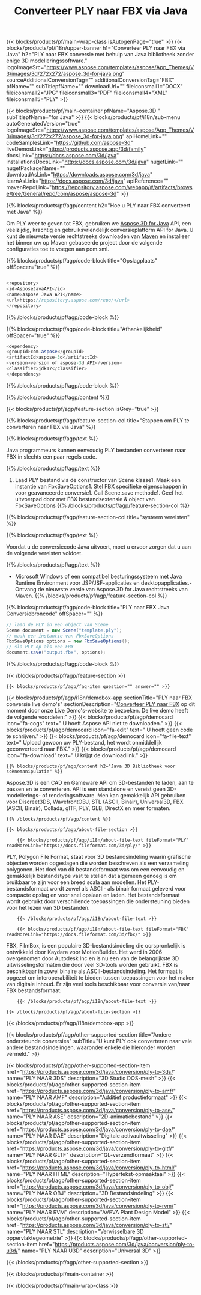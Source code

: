 ﻿---
title: Converteer PLY naar FBX via Java 
weight: 1080
url: /nl/java/conversion/ply-to-fbx/ 
description: Voorbeeld Java conversiecode voor PLY formaat naar FBX bestand. Gebruik deze voorbeeldcode om PLY naar FBX te converteren binnen elke web- of desktoptoepassing op Java.
---
{{< blocks/products/pf/main-wrap-class isAutogenPage="true" >}}
{{< blocks/products/pf/i18n/upper-banner h1="Converteer PLY naar FBX via Java" h2="PLY naar FBX conversie met behulp van Java bibliotheek zonder enige 3D modelleringssoftware." logoImageSrc="https://www.aspose.com/templates/aspose/App_Themes/V3/images/3d/272x272/aspose_3d-for-java.png" sourceAdditionalConversionTag="" additionalConversionTag="FBX" pfName="" subTitlepfName="" downloadUrl="" fileiconsmall1="DOCX" fileiconsmall2="JPG" fileiconsmall3="PDF" fileiconsmall4="XML" fileiconsmall5="PLY" >}}

{{< blocks/products/pf/main-container pfName="Aspose.3D " subTitlepfName="for Java" >}}
{{< blocks/products/pf/i18n/sub-menu autoGeneratedVersion="true" logoImageSrc="https://www.aspose.com/templates/aspose/App_Themes/V3/images/3d/272x272/aspose_3d-for-java.png" apiHomeLink="" codeSamplesLink="https://github.com/aspose-3d" liveDemosLink="https://products.aspose.app/3d/family" docsLink="https://docs.aspose.com/3d/java" installationsDocsLink="https://docs.aspose.com/3d/java" nugetLink="" nugetPackageName="" downloadAsLink="https://downloads.aspose.com/3d/java" learnAsLink="https://docs.aspose.com/3d/java" apiReference="" mavenRepoLink="https://repository.aspose.com/webapp/#/artifacts/browse/tree/General/repo/com/aspose/aspose-3d" >}}

{{% blocks/products/pf/agp/content h2="Hoe u PLY naar FBX converteert met Java" %}}

 Om PLY weer te geven tot FBX, gebruiken we
 [Aspose.3D for Java](https://products.aspose.com/3d/java) 
 API, een veelzijdig, krachtig en gebruiksvriendelijk conversieplatform API for Java. U kunt de nieuwste versie rechtstreeks downloaden van
 [Maven](https://repository.aspose.com/webapp/#/artifacts/browse/tree/General/repo/com/aspose/aspose-3d) 
 en installeer het binnen uw op Maven gebaseerde project door de volgende configuraties toe te voegen aan pom.xml.

{{% blocks/products/pf/agp/code-block title="Opslagplaats" offSpacer="true" %}}

```cs

<repository>
<id>AsposeJavaAPI</id>
<name>Aspose Java API</name>
<url>https://repository.aspose.com/repo/</url>
</repository>


```

{{% /blocks/products/pf/agp/code-block %}}

{{% blocks/products/pf/agp/code-block title="Afhankelijkheid" offSpacer="true" %}}

```cs
<dependency>
<groupId>com.aspose</groupId>
<artifactId>aspose-3d</artifactId>
<version>version of aspose-3d API</version>
<classifier>jdk17</classifier>
</dependency>


```

{{% /blocks/products/pf/agp/code-block %}}

{{% /blocks/products/pf/agp/content %}}

{{< blocks/products/pf/agp/feature-section isGrey="true" >}}

{{% blocks/products/pf/agp/feature-section-col title="Stappen om PLY te converteren naar FBX via Java" %}}

{{% blocks/products/pf/agp/text %}}

 Java programmeurs kunnen eenvoudig PLY bestanden converteren naar FBX in slechts een paar regels code.

{{% /blocks/products/pf/agp/text %}}

1. Laad PLY bestand via de constructor van Scene klasse1. Maak een instantie van FbxSaveOptions1. Stel FBX specifieke eigenschappen in voor geavanceerde conversie1. Call Scene.save methode1. Geef het uitvoerpad door met FBX bestandsextensie & object van FbxSaveOptions
{{% /blocks/products/pf/agp/feature-section-col %}}

{{% blocks/products/pf/agp/feature-section-col title="systeem vereisten" %}}

{{% blocks/products/pf/agp/text %}}

 Voordat u de conversiecode Java uitvoert, moet u ervoor zorgen dat u aan de volgende vereisten voldoet.

{{% /blocks/products/pf/agp/text %}}

- Microsoft Windows of een compatibel besturingssysteem met Java Runtime Environment voor JSP/JSF-applicaties en desktopapplicaties.- Ontvang de nieuwste versie van Aspose.3D for Java rechtstreeks van Maven.
{{% /blocks/products/pf/agp/feature-section-col %}}

{{% blocks/products/pf/agp/code-block title="PLY naar FBX Java Conversiebroncode" offSpacer="" %}}

```cs
// laad de PLY in een object van Scene 
Scene document = new Scene("template.ply");
// maak een instantie van FbxSaveOptions 
FbxSaveOptions options = new FbxSaveOptions();
// sla PLY op als een FBX 
document.save("output.fbx", options);   


```

{{% /blocks/products/pf/agp/code-block %}}

{{< /blocks/products/pf/agp/feature-section >}}

    {{< blocks/products/pf/agp/faq-item question="" answer="" >}}
 

<!-- aboutfile Starts -->

{{< blocks/products/pf/agp/i18n/demobox-app sectionTitle="PLY naar FBX conversie live demo\'s" sectionDescription="[Converteer PLY naar FBX](https://products.aspose.app/3d/conversion/ply-to-fbx) op dit moment door onze Live Demo\'s-website te bezoeken. De live demo heeft de volgende voordelen:" >}}
        {{< blocks/products/pf/agp/democard icon="fa-cogs" text=" U hoeft Aspose API niet te downloaden." >}}
        {{< blocks/products/pf/agp/democard icon="fa-edit" text=" U hoeft geen code te schrijven." >}}
        {{< blocks/products/pf/agp/democard icon="fa-file-text" text=" Upload gewoon uw PLY-bestand, het wordt onmiddellijk geconverteerd naar FBX." >}}
        {{< blocks/products/pf/agp/democard icon="fa-download" text=" U krijgt de downloadlink." >}}

    {{% blocks/products/pf/agp/content h2="Java 3D Bibliotheek voor scènemanipulatie" %}}

 Aspose.3D is een CAD en Gameware API om 3D-bestanden te laden, aan te passen en te converteren. API is een standalone en vereist geen 3D-modellerings- of renderingsoftware. Men kan gemakkelijk API gebruiken voor Discreet3DS, WavefrontOBJ, STL (ASCII, Binair), Universal3D, FBX (ASCII, Binair), Collada, glTF, PLY, GLB, DirectX en meer formaten. 



    {{% /blocks/products/pf/agp/content %}}

    {{< blocks/products/pf/agp/about-file-section >}}

        {{< blocks/products/pf/agp/i18n/about-file-text fileFormat="PLY" readMoreLink="https://docs.fileformat.com/3d/ply/" >}}

PLY, Polygon File Format, staat voor 3D bestandsindeling waarin grafische objecten worden opgeslagen die worden beschreven als een verzameling polygonen. Het doel van dit bestandsformaat was om een eenvoudig en gemakkelijk bestandstype vast te stellen dat algemeen genoeg is om bruikbaar te zijn voor een breed scala aan modellen. Het PLY-bestandsformaat wordt zowel als ASCII- als binair formaat geleverd voor compacte opslag en voor snel opslaan en laden. Het bestandsformaat wordt gebruikt door verschillende toepassingen die ondersteuning bieden voor het lezen van 3D bestanden.


        {{< /blocks/products/pf/agp/i18n/about-file-text >}}

        {{< blocks/products/pf/agp/i18n/about-file-text fileFormat="FBX" readMoreLink="https://docs.fileformat.com/3d/fbx/" >}}

FBX, FilmBox, is een populaire 3D-bestandsindeling die oorspronkelijk is ontwikkeld door Kaydara voor MotionBuilder. Het werd in 2006 overgenomen door Autodesk Inc en is nu een van de belangrijkste 3D uitwisselingsformaten die door veel 3D-tools worden gebruikt. FBX is beschikbaar in zowel binaire als ASCII-bestandsindeling. Het formaat is opgezet om interoperabiliteit te bieden tussen toepassingen voor het maken van digitale inhoud. Er zijn veel tools beschikbaar voor conversie van/naar FBX bestandsformaat.


        {{< /blocks/products/pf/agp/i18n/about-file-text >}}

    {{< /blocks/products/pf/agp/about-file-section >}}

{{< /blocks/products/pf/agp/i18n/demobox-app >}}

<!-- aboutfile Ends -->

{{< blocks/products/pf/agp/other-supported-section title="Andere ondersteunde conversies" subTitle="U kunt PLY ook converteren naar vele andere bestandsindelingen, waaronder enkele die hieronder worden vermeld." >}}

{{< blocks/products/pf/agp/other-supported-section-item href="https://products.aspose.com/3d/java/conversion/ply-to-3ds/" name="PLY NAAR 3DS" description="3D Studio DOS-mesh" >}}
{{< blocks/products/pf/agp/other-supported-section-item href="https://products.aspose.com/3d/java/conversion/ply-to-amf/" name="PLY NAAR AMF" description="Additief productieformaat" >}}
{{< blocks/products/pf/agp/other-supported-section-item href="https://products.aspose.com/3d/java/conversion/ply-to-ase/" name="PLY NAAR ASE" description="2D-animatiebestand" >}}
{{< blocks/products/pf/agp/other-supported-section-item href="https://products.aspose.com/3d/java/conversion/ply-to-dae/" name="PLY NAAR DAE" description="Digitale activauitwisseling" >}}
{{< blocks/products/pf/agp/other-supported-section-item href="https://products.aspose.com/3d/java/conversion/ply-to-gltf/" name="PLY NAAR GLTF" description="GL-verzendformaat" >}}
{{< blocks/products/pf/agp/other-supported-section-item href="https://products.aspose.com/3d/java/conversion/ply-to-html/" name="PLY NAAR HTML" description="Hypertekst-opmaaktaal" >}}
{{< blocks/products/pf/agp/other-supported-section-item href="https://products.aspose.com/3d/java/conversion/ply-to-obj/" name="PLY NAAR OBJ" description="3D Bestandsindeling" >}}
{{< blocks/products/pf/agp/other-supported-section-item href="https://products.aspose.com/3d/java/conversion/ply-to-rvm/" name="PLY NAAR RVM" description="AVEVA Plant Design Model" >}}
{{< blocks/products/pf/agp/other-supported-section-item href="https://products.aspose.com/3d/java/conversion/ply-to-stl/" name="PLY NAAR STL" description="Verwisselbare 3D oppervlaktegeometrie" >}}
{{< blocks/products/pf/agp/other-supported-section-item href="https://products.aspose.com/3d/java/conversion/ply-to-u3d/" name="PLY NAAR U3D" description="Universal 3D" >}}

{{< /blocks/products/pf/agp/other-supported-section >}}

{{< /blocks/products/pf/main-container >}}
    
{{< /blocks/products/pf/main-wrap-class >}}